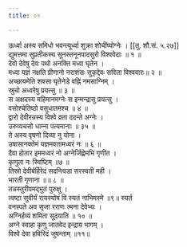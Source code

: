 ```yaml
---
title: ०१

---
```

ऊर्ध्वा अस्य समिधो भवन्त्यूर्ध्वा शुक्रा शोचींष्योग्नेः । [[तु. शौ.सं. ५.२७]]  
द्युमत्तमा सुप्रतीकस्य सूनस्तनूनपादसुरो विश्ववेदाः ॥ १ ॥  
देवो देवेषु देवः पथो अनक्ति मध्वा घृतेन ।  
मध्वा यज्ञं नक्षति प्रीणानो नराशंसः सुकृद्देवः सविता विश्ववारः॥ २ ॥  
अच्छायमेति शवसा घृतेनेडे वह्निं नमसाग्निम् ।  
स्रुचो अध्वरेषु प्रयत्सु ॥ ३ ॥  
स अक्षदस्य महिमानमग्नेः स इन्मन्द्रासु प्रयत्सु ।  
वसोश्चेतिष्ठो वसुधातमश्च ॥ ४ ॥  
द्वारो देवीरन्नस्य विश्वे व्रता ददन्ते अग्नेः ।  
उरुव्यचसो धाम्ना पत्यमानाः ॥ ३५ ॥  
ते अस्य वृषणो दिव्या नु योना ।  
उषासानक्तेमं यज्ञमवतामध्वरं नः ॥ ६ ॥  
दैवा होतार इममध्वरं नो अग्नेर्जिह्वेमभि गृणीत ।  
कृणुता नः स्विष्टिम् ॥७ ॥  
तिस्रो देवीर्बर्हिरेदं सदन्त्विडा सरस्वती मही ।  
भारती गृणाना ॥॥ ८ ॥  
तन्नस्तुरीपमद्भुतं पुरुक्षु ।  
त्वष्टा सुवीर्यं रायस्योषं वि स्यतं नाभिमस्मे ॥९॥ स्यर्त  
वनस्पते अव सृजा रराणः त्मना देवेभ्यः ।  
अग्निर्हव्यं शमिता सूदयाति ॥ १० ॥  
अग्ने स्वाहा कृणु जातवेद इन्द्राय भागम् ।  
विश्वे देवा हविरिदं जुषन्ताम् ॥११॥  
  